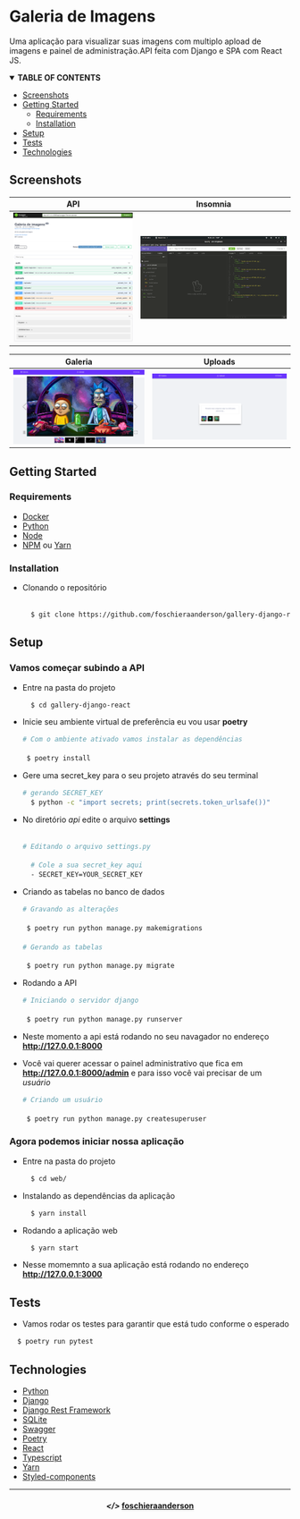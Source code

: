# Galeria de Imagens

Uma aplicação para visualizar suas imagens com multiplo apload de imagens
e painel de administração.API feita com Django e SPA com React JS.

<!-- TABLE OF CONTENTS -->
<details open="open">
  <summary><strong>TABLE OF CONTENTS</strong></summary>
  <ul>
    <li><a href="#screenshot">Screenshots</a></li>
    <li>
      <a href="#getting-started">Getting Started</a>
      <ul>
        <li><a href="#requirements">Requirements</a></li>
        <li><a href="#installation">Installation</a></li>
      </ul>
    </li>
    <li><a href="#setup">Setup</a></li>
    <li><a href="#tests">Tests</li>
    <li><a href="#technologies">Technologies</a></li>
  </ul>
</details>

## Screenshots

| API | Insomnia |
|----------------------|-------------------------------|
|![API](assets/api.png)|![Insonia](assets/insomnia.png)|

| Galeria | Uploads |
|---------|---------|
|![API](assets/galeria.png)|![Insonia](assets/upload.png)|


## Getting Started

### Requirements

- [Docker](https://www.docker.com/)
- [Python](https://www.python.org/)
- [Node](https://nodejs.org/en/)
- [NPM](https://www.npmjs.com) ou [Yarn](https://yarnpkg.com)

### Installation
- Clonando o repositório

  ```sh
  
    $ git clone https://github.com/foschieraanderson/gallery-django-react.git

  ```

## Setup

### Vamos começar subindo a API

  - Entre na pasta do projeto
    ```sh
      $ cd gallery-django-react
    ```
  - Inicie seu ambiente virtual de preferência eu vou usar **poetry**
    
    ```sh
    # Com o ambiente ativado vamos instalar as dependências

     $ poetry install

    ```

  - Gere uma secret_key para o seu projeto através do seu terminal
    
    ```sh
    # gerando SECRET_KEY
      $ python -c "import secrets; print(secrets.token_urlsafe())"
    ```
  - No diretório *api* edite o arquivo **settings**
    
    ```sh

    # Editando o arquivo settings.py

      # Cole a sua secret_key aqui
      - SECRET_KEY=YOUR_SECRET_KEY

    ```

  - Criando as tabelas no banco de dados
    
    ```sh
    # Gravando as alterações

     $ poetry run python manage.py makemigrations

    # Gerando as tabelas

     $ poetry run python manage.py migrate

    ```
  - Rodando a API
    
    ```sh
    # Iniciando o servidor django

     $ poetry run python manage.py runserver

    ``` 
  - Neste momento a api está rodando no seu navagador no endereço **http://127.0.0.1:8000**

  - Você vai querer acessar o painel administrativo que fica em **http://127.0.0.1:8000/admin** e para isso você vai precisar de um *usuário*
    
    ```sh
    # Criando um usuário

     $ poetry run python manage.py createsuperuser

    ``` 
  
### Agora podemos iniciar nossa aplicação

  - Entre na pasta do projeto
    ```sh
      $ cd web/
    ``` 
  - Instalando as dependências da aplicação
    ```sh
      $ yarn install
    ``` 
  - Rodando a aplicação web
    ```sh
      $ yarn start
    ``` 
  - Nesse momemnto a sua aplicação está rodando no endereço **http://127.0.0.1:3000**

## Tests

  - Vamos rodar os testes para garantir que está tudo conforme o esperado
  ```sh
    $ poetry run pytest
  ```

## Technologies

* [Python](https://www.python.org)
* [Django](https://www.djangoproject.com)
* [Django Rest Framework](https://www.django-rest-framework.org)
* [SQLite](https://www.sqlite.org/index.html)
* [Swagger](https://swagger.io)
* [Poetry](https://python-poetry.org)
* [React](https://pt-br.reactjs.org)
* [Typescript](https://www.typescriptlang.org)
* [Yarn](https://yarnpkg.com)
* [Styled-components](https://styled-components.com)


---

<h4 align="center"> <em>&lt;/&gt;</em> <a href="https://github.com/foschieraanderson" target="_blank">foschieraanderson</a> </h4>
